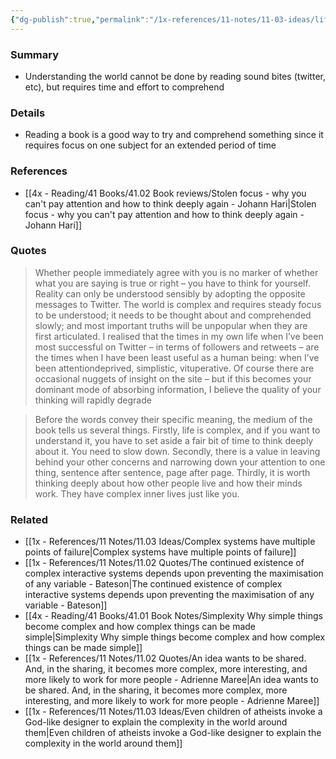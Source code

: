 ```yaml
---
{"dg-publish":true,"permalink":"/1x-references/11-notes/11-03-ideas/life-is-complex-and-requires-time-and-effort-to-understand/","title":"Life is complex and requires time and effort to understand","created":"2025-02-03T21:27:18.475+03:00","updated":"2025-02-08T20:11:23.231+03:00"}
---
```



### Summary
- Understanding the world cannot be done by reading sound bites (twitter, etc), but requires time and effort to comprehend

### Details
- Reading a book is a good way to try and comprehend something since it requires focus on one subject for an extended period of time

### References
- [[4x - Reading/41 Books/41.02 Book reviews/Stolen focus - why you can't pay attention and how to think deeply again - Johann Hari\|Stolen focus - why you can't pay attention and how to think deeply again - Johann Hari]]

### Quotes
> Whether people immediately agree with you is no marker of whether what you are saying is true or right – you have to think for yourself. Reality can only be understood sensibly by adopting the opposite messages to Twitter. The world is complex and requires steady focus to be understood; it needs to be thought about and comprehended slowly; and most important truths will be unpopular when they are first articulated. I realised that the times in my own life when I’ve been most successful on Twitter – in terms of followers and retweets – are the times when I have been least useful as a human being: when I’ve been attentiondeprived, simplistic, vituperative. Of course there are occasional nuggets of insight on the site – but if this becomes your dominant mode of absorbing information, I believe the quality of your thinking will rapidly degrade

> Before the words convey their specific meaning, the medium of the book tells us several things. Firstly, life is complex, and if you want to understand it, you have to set aside a fair bit of time to think deeply about it. You need to slow down. Secondly, there is a value in leaving behind your other concerns and narrowing down your attention to one thing, sentence after sentence, page after page. Thirdly, it is worth thinking deeply about how other people live and how their minds work. They have complex inner lives just like you.


### Related
- [[1x - References/11 Notes/11.03 Ideas/Complex systems have multiple points of failure\|Complex systems have multiple points of failure]]
- [[1x - References/11 Notes/11.02 Quotes/The continued existence of complex interactive systems depends upon preventing the maximisation of any variable - Bateson\|The continued existence of complex interactive systems depends upon preventing the maximisation of any variable - Bateson]]
- [[4x - Reading/41 Books/41.01 Book Notes/Simplexity Why simple things become complex and how complex things can be made simple\|Simplexity Why simple things become complex and how complex things can be made simple]]
- [[1x - References/11 Notes/11.02 Quotes/An idea wants to be shared. And, in the sharing, it becomes more complex, more interesting, and more likely to work for more people - Adrienne Maree\|An idea wants to be shared. And, in the sharing, it becomes more complex, more interesting, and more likely to work for more people - Adrienne Maree]]
- [[1x - References/11 Notes/11.03 Ideas/Even children of atheists invoke a God-like designer to explain the complexity in the world around them\|Even children of atheists invoke a God-like designer to explain the complexity in the world around them]]